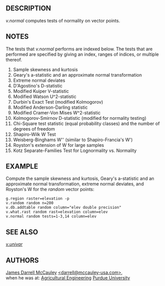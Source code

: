 ## DESCRIPTION

*v.normal* computes tests of normality on vector points.

## NOTES

The tests that *v.normal* performs are indexed below. The tests that are
performed are specified by giving an index, ranges of indices, or
multiple thereof.

1.  Sample skewness and kurtosis
2.  Geary's a-statistic and an approximate normal transformation
3.  Extreme normal deviates
4.  D'Agostino's D-statistic
5.  Modified Kuiper V-statistic
6.  Modified Watson U^2-statistic
7.  Durbin's Exact Test (modified Kolmogorov)
8.  Modified Anderson-Darling statistic
9.  Modified Cramer-Von Mises W^2-statistic
10. Kolmogorov-Smirnov D-statistic (modified for normality testing)
11. Chi-Square test statistic (equal probability classes) and the number
    of degrees of freedom
12. Shapiro-Wilk W Test
13. Weisberg-Binghams W'' (similar to Shapiro-Francia's W')
14. Royston's extension of W for large samples
15. Kotz Separate-Families Test for Lognormality vs. Normality

## EXAMPLE

Compute the sample skewness and kurtosis, Geary's a-statistic and an
approximate normal transformation, extreme normal deviates, and
Royston's W for the *random* vector points:

```shell
g.region raster=elevation -p
v.random random n=200
v.db.addtable random column="elev double precision"
v.what.rast random rast=elevation column=elev
v.normal random tests=1-3,14 column=elev
```

## SEE ALSO

*[v.univar](v.univar.md)*

## AUTHORS

[James Darrell McCauley](http://mccauley-usa.com/)
[\<darrell@mccauley-usa.com\>](mailto:darrell@mccauley-usa.com),  
when he was at: [Agricultural
Engineering](https://engineering.purdue.edu/ABE/) [Purdue
University](http://www.purdue.edu/)
